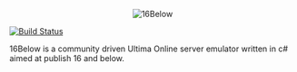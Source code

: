 <p align="center">
 <img src="Docs/images/16Below.png" title="16Below">
 </p>
 
[![Build Status](https://travis-ci.org/shardengine/16Below.svg?branch=master)](https://travis-ci.org/shardengine/16Below)

16Below is a community driven Ultima Online server emulator written in c# aimed at publish 16 and below.

